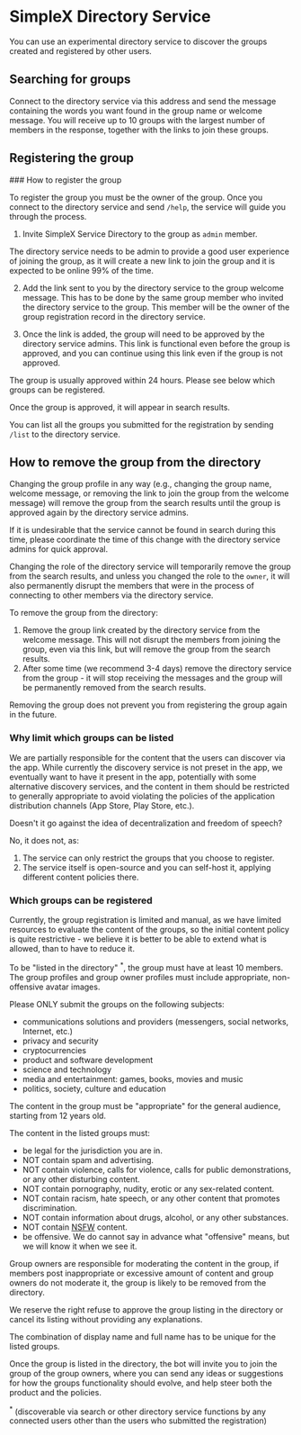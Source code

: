 # SimpleX Directory Service

You can use an experimental directory service to discover the groups created and registered by other users.

## Searching for groups

Connect to the directory service via this address and send the message containing the words you want found in the group name or welcome message. You will receive up to 10 groups with the largest number of members in the response, together with the links to join these groups.

## Registering the group

### How to register the group

To register the group you must be the owner of the group. Once you connect to the directory service and send `/help`, the service will guide you through the process.

1. Invite SimpleX Service Directory to the group as `admin` member.

The directory service needs to be admin to provide a good user experience of joining the group, as it will create a new link to join the group and it is expected to be online 99% of the time.

2. Add the link sent to you by the directory service to the group welcome message. This has to be done by the same group member who invited the directory service to the group. This member will be the owner of the group registration record in the directory service.

3. Once the link is added, the group will need to be approved by the directory service admins. This link is functional even before the group is approved, and you can continue using this link even if the group is not approved.

The group is usually approved within 24 hours. Please see below which groups can be registered.

Once the group is approved, it will appear in search results.

You can list all the groups you submitted for the registration by sending `/list` to the directory service.

## How to remove the group from the directory

Changing the group profile in any way (e.g., changing the group name, welcome message, or removing the link to join the group from the welcome message) will remove the group from the search results until the group is approved again by the directory service admins.

If it is undesirable that the service cannot be found in search during this time, please coordinate the time of this change with the directory service admins for quick approval.

Changing the role of the directory service will temporarily remove the group from the search results, and unless you changed the role to the `owner`, it will also permanently disrupt the members that were in the process of connecting to other members via the directory service.

To remove the group from the directory:

1. Remove the group link created by the directory service from the welcome message. This will not disrupt the members from joining the group, even via this link, but will remove the group from the search results.
2. After some time (we recommend 3-4 days) remove the directory service from the group - it will stop receiving the messages and the group will be permanently removed from the search results.

Removing the group does not prevent you from registering the group again in the future.

### Why limit which groups can be listed

We are partially responsible for the content that the users can discover via the app. While currently the discovery service is not preset in the app, we eventually want to have it present in the app, potentially with some alternative discovery services, and the content in them should be restricted to generally appropriate to avoid violating the policies of the application distribution channels (App Store, Play Store, etc.).

Doesn't it go against the idea of decentralization and freedom of speech?

No, it does not, as:
1. The service can only restrict the groups that you choose to register.
2. The service itself is open-source and you can self-host it, applying different content policies there.

### Which groups can be registered

Currently, the group registration is limited and manual, as we have limited resources to evaluate the content of the groups, so the initial content policy is quite restrictive - we believe it is better to be able to extend what is allowed, than to have to reduce it.

To be "listed in the directory" <sup>\*</sup>, the group must have at least 10 members. The group profiles and group owner profiles must include appropriate, non-offensive avatar images.

Please ONLY submit the groups on the following subjects:
- communications solutions and providers (messengers, social networks, Internet, etc.)
- privacy and security
- cryptocurrencies
- product and software development
- science and technology
- media and entertainment: games, books, movies and music
- politics, society, culture and education

The content in the group must be "appropriate" for the general audience, starting from 12 years old.

The content in the listed groups must:
- be legal for the jurisdiction you are in.
- NOT contain spam and advertising.
- NOT contain violence, calls for violence, calls for public demonstrations, or any other disturbing content.
- NOT contain pornography, nudity, erotic or any sex-related content.
- NOT contain racism, hate speech, or any other content that promotes discrimination.
- NOT contain information about drugs, alcohol, or any other substances.
- NOT contain [NSFW](https://en.wikipedia.org/wiki/Not_safe_for_work) content.
- be offensive. We do cannot say in advance what "offensive" means, but we will know it when we see it.

Group owners are responsible for moderating the content in the group, if members post inappropriate or excessive amount of content and group owners do not moderate it, the group is likely to be removed from the directory.

We reserve the right refuse to approve the group listing in the directory or cancel its listing without providing any explanations.

The combination of display name and full name has to be unique for the listed groups.

Once the group is listed in the directory, the bot will invite you to join the group of the group owners, where you can send any ideas or suggestions for how the groups functionality should evolve, and help steer both the product and the policies.

<sup>\*</sup> (discoverable via search or other directory service functions by any connected users other than the users who submitted the registration)